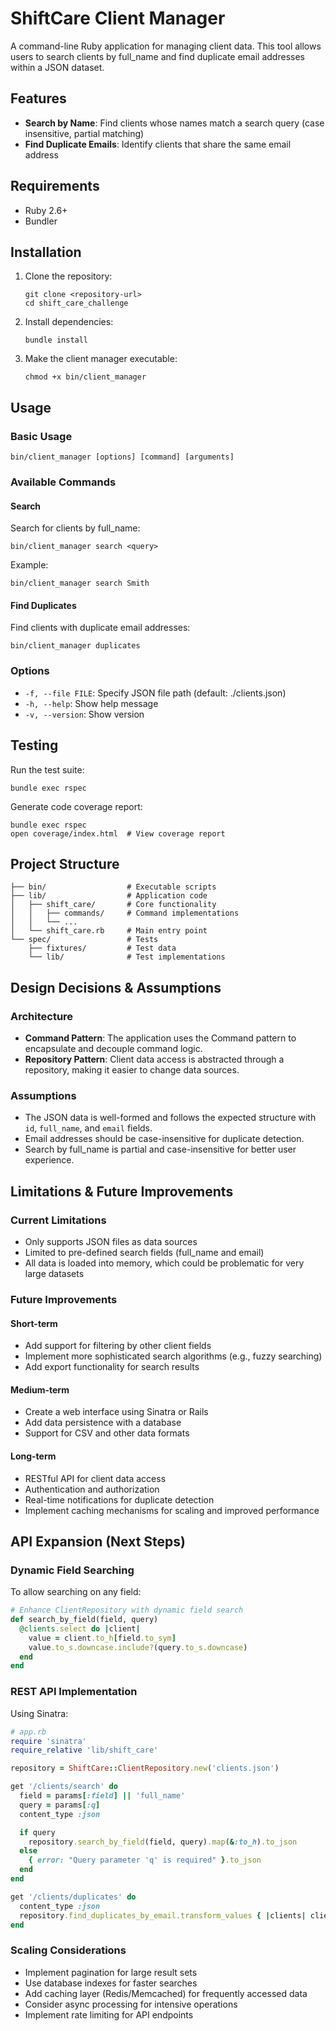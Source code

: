 # ShiftCare Client Manager

A command-line Ruby application for managing client data. This tool allows users to search clients by full_name and find duplicate email addresses within a JSON dataset.

## Features

- **Search by Name**: Find clients whose names match a search query (case insensitive, partial matching)
- **Find Duplicate Emails**: Identify clients that share the same email address

## Requirements

- Ruby 2.6+
- Bundler

## Installation

1. Clone the repository:
   ```
   git clone <repository-url>
   cd shift_care_challenge
   ```

2. Install dependencies:
   ```
   bundle install
   ```

3. Make the client manager executable:
   ```
   chmod +x bin/client_manager
   ```

## Usage

### Basic Usage

```
bin/client_manager [options] [command] [arguments]
```

### Available Commands

#### Search

Search for clients by full_name:

```
bin/client_manager search <query>
```

Example:
```
bin/client_manager search Smith
```

#### Find Duplicates

Find clients with duplicate email addresses:

```
bin/client_manager duplicates
```

### Options

- `-f, --file FILE`: Specify JSON file path (default: ./clients.json)
- `-h, --help`: Show help message
- `-v, --version`: Show version

## Testing

Run the test suite:

```
bundle exec rspec
```

Generate code coverage report:

```
bundle exec rspec
open coverage/index.html  # View coverage report
```

## Project Structure

```
├── bin/                  # Executable scripts
├── lib/                  # Application code
│   ├── shift_care/       # Core functionality
│   │   ├── commands/     # Command implementations
│   │   └── ...
│   └── shift_care.rb     # Main entry point
└── spec/                 # Tests
    ├── fixtures/         # Test data
    └── lib/              # Test implementations
```

## Design Decisions & Assumptions

### Architecture

- **Command Pattern**: The application uses the Command pattern to encapsulate and decouple command logic.
- **Repository Pattern**: Client data access is abstracted through a repository, making it easier to change data sources.

### Assumptions

- The JSON data is well-formed and follows the expected structure with `id`, `full_name`, and `email` fields.
- Email addresses should be case-insensitive for duplicate detection.
- Search by full_name is partial and case-insensitive for better user experience.

## Limitations & Future Improvements

### Current Limitations

- Only supports JSON files as data sources
- Limited to pre-defined search fields (full_name and email)
- All data is loaded into memory, which could be problematic for very large datasets

### Future Improvements

#### Short-term

- Add support for filtering by other client fields
- Implement more sophisticated search algorithms (e.g., fuzzy searching)
- Add export functionality for search results

#### Medium-term

- Create a web interface using Sinatra or Rails
- Add data persistence with a database
- Support for CSV and other data formats

#### Long-term

- RESTful API for client data access
- Authentication and authorization
- Real-time notifications for duplicate detection
- Implement caching mechanisms for scaling and improved performance

## API Expansion (Next Steps)

### Dynamic Field Searching

To allow searching on any field:

```ruby
# Enhance ClientRepository with dynamic field search
def search_by_field(field, query)
  @clients.select do |client|
    value = client.to_h[field.to_sym]
    value.to_s.downcase.include?(query.to_s.downcase)
  end
end
```

### REST API Implementation

Using Sinatra:

```ruby
# app.rb
require 'sinatra'
require_relative 'lib/shift_care'

repository = ShiftCare::ClientRepository.new('clients.json')

get '/clients/search' do
  field = params[:field] || 'full_name'
  query = params[:q]
  content_type :json

  if query
    repository.search_by_field(field, query).map(&:to_h).to_json
  else
    { error: "Query parameter 'q' is required" }.to_json
  end
end

get '/clients/duplicates' do
  content_type :json
  repository.find_duplicates_by_email.transform_values { |clients| clients.map(&:to_h) }.to_json
end
```

### Scaling Considerations

- Implement pagination for large result sets
- Use database indexes for faster searches
- Add caching layer (Redis/Memcached) for frequently accessed data
- Consider async processing for intensive operations
- Implement rate limiting for API endpoints